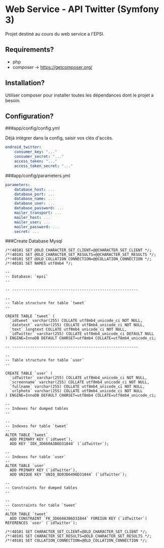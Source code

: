 Web Service - API Twitter (Symfony 3)
========================
Projet destiné au cours du web service a l'EPSI.

Requirements?
--------------

* php
* composer -> https://getcomposer.org/

Installation?
--------------
Utiliser composer pour installer toutes les dépendances dont le projet a besoin.


Configuration?
--------------

###app/config/config.yml

Déjà intégrer dans la config, saisir vos clés d'accès.
```yaml
endroid_twitter:
    consumer_key: "..."
    consumer_secret: "..."
    access_token: "..."
    access_token_secret: "..."
```

###app/config/parameters.yml

```yaml
parameters:
    database_host: ...
    database_port: ...
    database_name: ...
    database_user: ...
    database_password: ...
    mailer_transport: ...
    mailer_host: ...
    mailer_user: ...
    mailer_password: ...
    secret: ...
```

###Create Database Mysql

```mysql
/*!40101 SET @OLD_CHARACTER_SET_CLIENT=@@CHARACTER_SET_CLIENT */;
/*!40101 SET @OLD_CHARACTER_SET_RESULTS=@@CHARACTER_SET_RESULTS */;
/*!40101 SET @OLD_COLLATION_CONNECTION=@@COLLATION_CONNECTION */;
/*!40101 SET NAMES utf8mb4 */;

--
-- Database: `epsi`
--

-- --------------------------------------------------------

--
-- Table structure for table `tweet`
--

CREATE TABLE `tweet` (
  `idtweet` varchar(255) COLLATE utf8mb4_unicode_ci NOT NULL,
  `datetest` varchar(255) COLLATE utf8mb4_unicode_ci NOT NULL,
  `text` longtext COLLATE utf8mb4_unicode_ci NOT NULL,
  `idTwitter` varchar(255) COLLATE utf8mb4_unicode_ci DEFAULT NULL
) ENGINE=InnoDB DEFAULT CHARSET=utf8mb4 COLLATE=utf8mb4_unicode_ci;

-- --------------------------------------------------------

--
-- Table structure for table `user`
--

CREATE TABLE `user` (
  `idTwitter` varchar(255) COLLATE utf8mb4_unicode_ci NOT NULL,
  `screenname` varchar(255) COLLATE utf8mb4_unicode_ci NOT NULL,
  `fullname` varchar(255) COLLATE utf8mb4_unicode_ci NOT NULL,
  `urlphoto` varchar(255) COLLATE utf8mb4_unicode_ci NOT NULL
) ENGINE=InnoDB DEFAULT CHARSET=utf8mb4 COLLATE=utf8mb4_unicode_ci;

--
-- Indexes for dumped tables
--

--
-- Indexes for table `tweet`
--
ALTER TABLE `tweet`
  ADD PRIMARY KEY (`idtweet`),
  ADD KEY `IDX_3D660A3B6D31044` (`idTwitter`);

--
-- Indexes for table `user`
--
ALTER TABLE `user`
  ADD PRIMARY KEY (`idTwitter`),
  ADD UNIQUE KEY `UNIQ_8D93D6496D31044` (`idTwitter`);

--
-- Constraints for dumped tables
--

--
-- Constraints for table `tweet`
--
ALTER TABLE `tweet`
  ADD CONSTRAINT `FK_3D660A3B6D31044` FOREIGN KEY (`idTwitter`) REFERENCES `user` (`idTwitter`);

/*!40101 SET CHARACTER_SET_CLIENT=@OLD_CHARACTER_SET_CLIENT */;
/*!40101 SET CHARACTER_SET_RESULTS=@OLD_CHARACTER_SET_RESULTS */;
/*!40101 SET COLLATION_CONNECTION=@OLD_COLLATION_CONNECTION */;
```